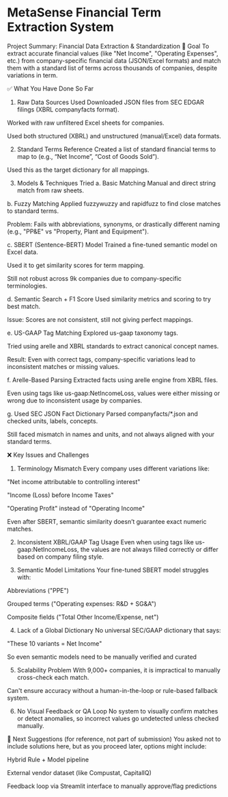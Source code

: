 # MetaSense Financial Term Extraction System
Project Summary: Financial Data Extraction & Standardization 
🎯 Goal
To extract accurate financial values (like "Net Income", "Operating Expenses", etc.) from company-specific financial data (JSON/Excel formats) and match them with a standard list of terms across thousands of companies, despite variations in term.

✅ What You Have Done So Far
1. Raw Data Sources Used
Downloaded JSON files from SEC EDGAR filings (XBRL companyfacts format).

Worked with raw unfiltered Excel sheets for companies.

Used both structured (XBRL) and unstructured (manual/Excel) data formats.

2. Standard Terms Reference
Created a list of standard financial terms to map to (e.g., “Net Income”, “Cost of Goods Sold”).

Used this as the target dictionary for all mappings.

3. Models & Techniques Tried
a. Basic Matching
Manual and direct string match from raw sheets.

b. Fuzzy Matching
Applied fuzzywuzzy and rapidfuzz to find close matches to standard terms.

Problem: Fails with abbreviations, synonyms, or drastically different naming (e.g., "PP&E" vs "Property, Plant and Equipment").

c. SBERT (Sentence-BERT) Model
Trained a fine-tuned semantic model on Excel data.

Used it to get similarity scores for term mapping.

Still not robust across 9k companies due to company-specific terminologies.

d. Semantic Search + F1 Score
Used similarity metrics and scoring to try best match.

Issue: Scores are not consistent, still not giving perfect mappings.

e. US-GAAP Tag Matching
Explored us-gaap taxonomy tags.

Tried using arelle and XBRL standards to extract canonical concept names.

Result: Even with correct tags, company-specific variations lead to inconsistent matches or missing values.

f. Arelle-Based Parsing
Extracted facts using arelle engine from XBRL files.

Even using tags like us-gaap:NetIncomeLoss, values were either missing or wrong due to inconsistent usage by companies.

g. Used SEC JSON Fact Dictionary
Parsed companyfacts/*.json and checked units, labels, concepts.

Still faced mismatch in names and units, and not always aligned with your standard terms.

❌ Key Issues and Challenges
1. Terminology Mismatch
Every company uses different variations like:

"Net income attributable to controlling interest"

"Income (Loss) before Income Taxes"

"Operating Profit" instead of "Operating Income"

Even after SBERT, semantic similarity doesn’t guarantee exact numeric matches.

2. Inconsistent XBRL/GAAP Tag Usage
Even when using tags like us-gaap:NetIncomeLoss, the values are not always filled correctly or differ based on company filing style.

3. Semantic Model Limitations
Your fine-tuned SBERT model struggles with:

Abbreviations ("PPE")

Grouped terms ("Operating expenses: R&D + SG&A")

Composite fields ("Total Other Income/Expense, net")

4. Lack of a Global Dictionary
No universal SEC/GAAP dictionary that says:

"These 10 variants = Net Income"

So even semantic models need to be manually verified and curated

5. Scalability Problem
With 9,000+ companies, it is impractical to manually cross-check each match.

Can't ensure accuracy without a human-in-the-loop or rule-based fallback system.

6. No Visual Feedback or QA Loop
No system to visually confirm matches or detect anomalies, so incorrect values go undetected unless checked manually.

📌 Next Suggestions (for reference, not part of submission)
You asked not to include solutions here, but as you proceed later, options might include:

Hybrid Rule + Model pipeline

External vendor dataset (like Compustat, CapitalIQ)

Feedback loop via Streamlit interface to manually approve/flag predictions
